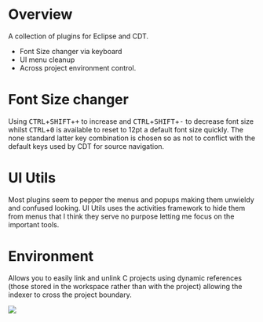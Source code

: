Overview
===============

A collection of plugins for Eclipse and CDT. 
* Font Size changer via keyboard 
* UI menu cleanup
* Across project environment control. 

Font Size changer 
==

Using <kbd>CTRL</kbd>+<kbd>SHIFT</kbd>+<kbd>+</kbd> to increase and <kbd>CTRL</kbd>+<kbd>SHIFT</kbd>+<kbd>-</kbd> to decrease font size whilst <kbd>CTRL</kbd>+<kbd>0</kbd> is available to reset to 12pt a default font size quickly. The none standard latter key combination is chosen so as not to conflict with the default keys used by CDT for source navigation.

UI Utils
==

Most plugins seem to pepper the menus and popups making them unwieldy and confused looking. UI Utils uses the activities framework to hide them from menus that I think they serve no purpose letting me focus on the important tools.


Environment
==

Allows you to easily link and unlink C projects using dynamic references (those stored in the workspace rather than with the project) allowing the indexer to cross the project boundary.

![](https://raw.github.com/ovinn/eclipse-plugins/master/com.vinn.update/images/environment.png)
